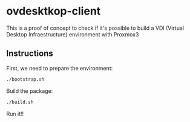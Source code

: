 ovdesktkop-client
=================

This is a proof of concept to check if it's possible to build a VDI (Virtual Desktop Infraestructure) environment with Proxmox3

Instructions
-------------
First, we need to prepare the environment:

```bash
./bootstrap.sh
```

Build the package:

```bash
./build.sh
```

Run it!!
